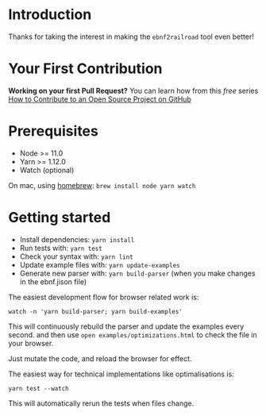 # Introduction

Thanks for taking the interest in making the `ebnf2railroad` tool even better!

# Your First Contribution

**Working on your first Pull Request?** You can learn how from this *free* series [How to Contribute to an Open Source Project on GitHub](https://egghead.io/series/how-to-contribute-to-an-open-source-project-on-github)

# Prerequisites

* Node >= 11.0
* Yarn >= 1.12.0
* Watch (optional)

On mac, using [homebrew](https://brew.sh/): `brew install node yarn watch`

# Getting started

- Install dependencies: `yarn install`
- Run tests with: `yarn test`
- Check your syntax with: `yarn lint`
- Update example files with: `yarn update-examples`
- Generate new parser with: `yarn build-parser` (when you make changes in the ebnf.jison file)

The easiest development flow for browser related work is:

```
watch -n 'yarn build-parser; yarn build-examples'
```

This will continuously rebuild the parser and update the examples every second.
and then use `open examples/optimizations.html` to check the file in your browser.

Just mutate the code, and reload the browser for effect.

The easiest way for technical implementations like optimalisations is:

```
yarn test --watch
```

This will automatically rerun the tests when files change.

